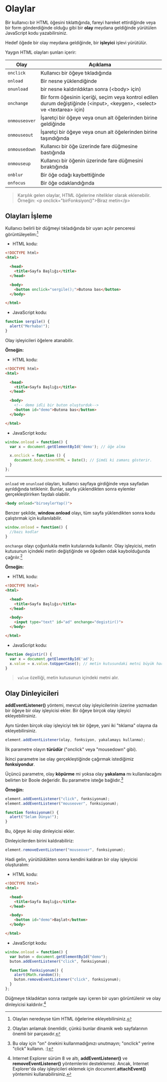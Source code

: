 # Olaylar

Bir kullanıcı bir HTML öğesini tıklattığında, fareyi hareket ettirdiğinde veya bir form gönderdiğinde olduğu gibi bir **olay** meydana geldiğinde yürütülen JavaScript kodu yazabilirsiniz.

Hedef öğede bir olay meydana geldiğinde, bir **işleyici** işlevi yürütülür.

Yaygın HTML olayları şunları içerir:

| Olay | Açıklama |
| ---- | ------- |
| `onclick` | Kullanıcı bir öğeye tıkladığında |
| `onload` | Bir nesne yüklendiğinde |
| `onunload` | bir nesne kaldırıldıktan sonra (\<body> için) |
| `onchange` | Bir form öğesinin içeriği, seçim veya kontrol edilen durum değiştiğinde (\<input>, \<keygen>, \<select> ve \<textarea> için) |
| `onmouseover` | İşaretçi bir öğeye veya onun alt öğelerinden birine geldiğinde |
| `onmouseout` | İşaretçi bir öğeye veya onun alt öğelerinden birine taşındığında |
| `onmousedown` | Kullanıcı bir öğe üzerinde fare düğmesine bastığında |
| `onmouseup` | Kullanıcı bir öğenin üzerinde fare düğmesini bıraktığında |
| `onblur` | Bir öğe odağı kaybettiğinde |
| `onfocus` | Bir öğe odaklandığında |

> Karşılık gelen olaylar, HTML öğelerine nitelikler olarak eklenebilir. 
Örneğin: \<p onclick="birFonksiyon()">Biraz metin\</p>

## Olayları İşleme

Kullanıcı belirli bir düğmeyi tıkladığında bir uyarı açılır penceresi görüntüleyelim:[^1]

* HTML kodu:
```html	
<!DOCTYPE html>
<html>

  <head>
    <title>Sayfa Başlığı</title>
  </head>

  <body>
    <button onclick="sergile();">Butona bas</button>
  </body>

</html>
```

* JavaScript kodu:

```javascript
function sergile() {
  alert("Merhaba!");
}
```

Olay işleyicileri öğelere atanabilir.

**Örneğin:**

* HTML kodu:
```html	
<!DOCTYPE html>
<html>

  <head>
    <title>Sayfa Başlığı</title>
  </head>

  <body> 
    <!-- demo idli bir buton oluşturduk-->
    <button id="demo">Butona bas</button>
  </body>

</html>
```

* JavaScript kodu:

```javascript
window.onload = function() {
  var x = document.getElementById('demo'); // öğe alma

  x.onclick = function () {
    document.body.innerHTML = Date(); // Şimdi ki zamanı gösterir.
  }
};
```

  [^1]: Olayları neredeyse tüm HTML öğelerine ekleyebilirsiniz.

<hr>

``onload`` ve ``onunload`` olayları, kullanıcı sayfaya girdiğinde veya sayfadan ayrıldığında tetiklenir. Bunlar, sayfa yüklendikten sonra eylemler gerçekleştirirken faydalı olabilir.

```html
<body onload="birseylerYap()">
```

Benzer şekilde, **window.onload** olayı, tüm sayfa yüklendikten sonra kodu çalıştırmak için kullanılabilir.

```javascript
window.onload = function() {
  //bazı kodlar
}
```

``onchange`` olayı çoğunlukla metin kutularında kullanılır. Olay işleyicisi, metin kutusunun içindeki metin değiştiğinde ve öğeden odak kaybolduğunda çağrılır.[^2]

**Örneğin:**

* HTML kodu:
```html
<!DOCTYPE html>
<html>

  <head>
    <title>Sayfa Başlığı</title>
  </head>

  <body>
    <input type="text" id="ad" onchange="degistir()">
  </body>

</html>
```

* JavaScript kodu:

```javascript
function degistir() {
  var x = document.getElementById('ad');
  x.value = x.value.toUpperCase(); // metin kutusundaki metni büyük harfe çevirir.
}
```
> `value` özelliği, metin kutusunun içindeki metni alır.

  [^2]: Olayları anlamak önemlidir, çünkü bunlar dinamik web sayfalarının önemli bir parçasıdır.

## Olay Dinleyicileri


**addEventListener()** yöntemi, mevcut olay işleyicilerinin üzerine yazmadan bir öğeye bir olay işleyicisi ekler. Bir öğeye birçok olay işleyici ekleyebilirsiniz.

Aynı türden birçok olay işleyiciyi tek bir öğeye, yani iki "tıklama" olayına da ekleyebilirsiniz.

```javascript
element.addEventListener(olay, fonksiyon, yakalamayı kullanma);
```

İlk parametre olayın **türüdür** ("onclick" veya "mousedown" gibi).

İkinci parametre ise olay gerçekleştiğinde çağırmak istediğimiz **fonksiyondur**.

Üçüncü parametre, olay **köpürme** mi yoksa olay **yakalama** mı kullanılacağını belirten bir Boole değeridir. Bu parametre isteğe bağlıdır.[^3]

  [^3]: Bu olay için "on" önekini kullanmadığınızı unutmayın; "onclick" yerine "click" kullanın. :)

**Örneğin:**

```javascript
element.addEventListener("click", fonksiyonum);
element.addEventListener("mouseover", fonksiyonum);

function fonksiyonum() {
  alert("Selam Dünya!");
}
```

Bu, öğeye iki olay dinleyicisi ekler.

Dinleyicilerden birini kaldırabiliriz:

```javascript
element.removeEventListener("mouseover", fonksiyonum);
```

Hadi gelin, yürütüldükten sonra kendini kaldıran bir olay işleyicisi oluşturalım:

* HTML kodu:
```html
<!DOCTYPE html>
<html>

  <head>
    <title>Sayfa Başlığı</title>
  </head>

  <body>
    <button id="demo">Başlat</button>
  </body>

</html>
```

* JavaScript kodu:
```javascript
window.onload = function() {
  var buton = document.getElementById("demo");
  buton.addEventListener("click", fonksiyonum);

  function fonksiyonum() {
    alert(Math.random());
    buton.removeEventListener("click", fonksiyonum);
  }
};
```

Düğmeye tıkladıktan sonra rastgele sayı içeren bir uyarı görüntülenir ve olay dinleyicisi kaldırılır.[^4]

  [^4]: Internet Explorer sürüm 8 ve altı, **addEventListener()** ve **removeEventListener()** yöntemlerini desteklemez. Ancak, Internet Explorer'da olay işleyicileri eklemek için document.**attachEvent()** yöntemini kullanabilirsiniz.

